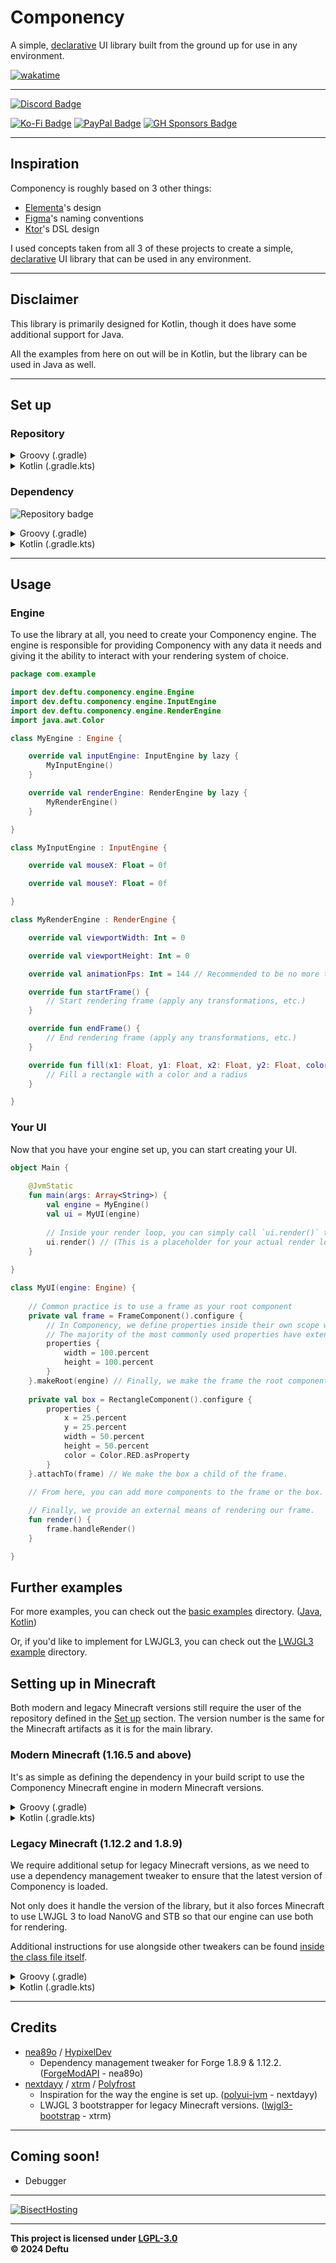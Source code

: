 # Componency
A simple, [declarative][declarative_programming] UI library built from the ground up for use in any environment.

[![wakatime](https://wakatime.com/badge/user/25be8ed5-7461-4fcf-93f7-0d88a7692cca/project/3863d6a3-adb4-4e89-8fae-81c9e8af6809.svg?style=for-the-badge)](https://wakatime.com/badge/user/25be8ed5-7461-4fcf-93f7-0d88a7692cca/project/3863d6a3-adb4-4e89-8fae-81c9e8af6809)

---

[![Discord Badge](https://cdn.jsdelivr.net/npm/@intergrav/devins-badges@3/assets/cozy/social/discord-singular_vector.svg)](https://s.deftu.dev/discord)

[![Ko-Fi Badge](https://cdn.jsdelivr.net/npm/@intergrav/devins-badges@3/assets/cozy/donate/kofi-singular_vector.svg)](https://s.deftu.dev/kofi)
[![PayPal Badge](https://cdn.jsdelivr.net/npm/@intergrav/devins-badges@3/assets/cozy/donate/paypal-singular_vector.svg)](https://s.deftu.dev/paypal)
[![GH Sponsors Badge](https://cdn.jsdelivr.net/npm/@intergrav/devins-badges@3/assets/cozy/donate/ghsponsors-singular_vector.svg)](https://s.deftu.dev/ghs)

---

## Inspiration

Componency is roughly based on 3 other things:
- [Elementa][elementa]'s design
- [Figma][figma]'s naming conventions
- [Ktor][ktor]'s DSL design

I used concepts taken from all 3 of these projects to create a simple, [declarative][declarative_programming] UI library that can be used in any environment.

---

## Disclaimer

This library is primarily designed for Kotlin, though it does have some additional support for Java.

All the examples from here on out will be in Kotlin, but the library can be used in Java as well.

---

## Set up

### Repository


<details>
    <summary>Groovy (.gradle)</summary>

```gradle
maven {
    name = "Deftu Snapshots"
    url = "https://maven.deftu.dev/snapshots"
}
```
</details>

<details>
    <summary>Kotlin (.gradle.kts)</summary>

```kotlin
maven(url = "https://maven.deftu.dev/snapshots") {
    name = "Deftu Snapshots"
}
```
</details>

### Dependency

![Repository badge](https://maven.deftu.dev/api/badge/latest/releases/dev/deftu/componency?color=C33F3F&name=Componency)

<details>
    <summary>Groovy (.gradle)</summary>

```gradle
modImplementation "dev.deftu:componency:<VERSION>"
```

</details>

<details>
    <summary>Kotlin (.gradle.kts)</summary>

```gradle
implementation("dev.deftu:componency:<VERSION>")
```

</details>

---

## Usage

### Engine

To use the library at all, you need to create your Componency engine. The engine is responsible for providing Componency with any data it needs and giving it the ability to interact with your rendering system of choice.

```kotlin
package com.example

import dev.deftu.componency.engine.Engine
import dev.deftu.componency.engine.InputEngine
import dev.deftu.componency.engine.RenderEngine
import java.awt.Color

class MyEngine : Engine {

    override val inputEngine: InputEngine by lazy {
        MyInputEngine()
    }

    override val renderEngine: RenderEngine by lazy {
        MyRenderEngine()
    }

}

class MyInputEngine : InputEngine {

    override val mouseX: Float = 0f

    override val mouseY: Float = 0f

}

class MyRenderEngine : RenderEngine {

    override val viewportWidth: Int = 0

    override val viewportHeight: Int = 0

    override val animationFps: Int = 144 // Recommended to be no more than 300

    override fun startFrame() {
        // Start rendering frame (apply any transformations, etc.)
    }

    override fun endFrame() {
        // End rendering frame (apply any transformations, etc.)
    }

    override fun fill(x1: Float, y1: Float, x2: Float, y2: Float, color: Color, radius: Float) {
        // Fill a rectangle with a color and a radius
    }

}
```

### Your UI

Now that you have your engine set up, you can start creating your UI.

```kotlin
object Main {
    
    @JvmStatic
    fun main(args: Array<String>) {
        val engine = MyEngine()
        val ui = MyUI(engine)
        
        // Inside your render loop, you can simply call `ui.render()` to render your UI.
        ui.render() // (This is a placeholder for your actual render loop)
    }
    
}

class MyUI(engine: Engine) {
    
    // Common practice is to use a frame as your root component
    private val frame = FrameComponent().configure {
        // In Componency, we define properties inside their own scope when configuring.
        // The majority of the most commonly used properties have extension variables and functions to make them easier to access.
        properties {
            width = 100.percent
            height = 100.percent
        }
    }.makeRoot(engine) // Finally, we make the frame the root component of this UI by giving it the engine.
    
    private val box = RectangleComponent().configure {
        properties {
            x = 25.percent
            y = 25.percent
            width = 50.percent
            height = 50.percent
            color = Color.RED.asProperty
        }
    }.attachTo(frame) // We make the box a child of the frame.
    
    // From here, you can add more components to the frame or the box.

    // Finally, we provide an external means of rendering our frame.
    fun render() {
        frame.handleRender()
    }

}
```

## Further examples

For more examples, you can check out the [basic examples](./example-basic) directory. ([Java](./example-basic/src/main/java/JavaExampleUI.java), [Kotlin](./example-basic/src/main/kotlin/KotlinExampleUI.kt))

Or, if you'd like to implement for LWJGL3, you can check out the [LWJGL3 example](./example-lwjgl3) directory.

## Setting up in Minecraft

Both modern and legacy Minecraft versions still require the user of the repository defined in the [Set up](#set-up) section. The version number is the same for the Minecraft artifacts as it is for the main library.

### Modern Minecraft (1.16.5 and above)

It's as simple as defining the dependency in your build script to use the Componency Minecraft engine in modern Minecraft versions.

<details>
    <summary>Groovy (.gradle)</summary>

```gradle
modImplementation "dev.deftu:componency-minecraft-<MINECRAFT VERSION>-<MOD LOADER>:<VERSION>"
```

</details>

<details>
    <summary>Kotlin (.gradle.kts)</summary>

```gradle
implementation("dev.deftu:componency-minecraft-<MINECRAFT VERSION>-<MOD LOADER>:<VERSION>")
```

</details>

### Legacy Minecraft (1.12.2 and 1.8.9)

We require additional setup for legacy Minecraft versions, as we need to use a dependency management tweaker to ensure that the latest version of Componency is loaded.

Not only does it handle the version of the library, but it also forces Minecraft to use LWJGL 3 to load NanoVG and STB so that our engine can use both for rendering.

Additional instructions for use alongside other tweakers can be found [inside the class file itself](./minecraft-tweaker/src/main/kotlin/dev/deftu/componency/minecraft/tweaker/ComponencyTweaker.kt).

<details>
    <summary>Groovy (.gradle)</summary>

```gradle
dependencies {
    modImplementation "dev.deftu:componency-minecraft-<MINECRAFT VERSION>-<MOD LOADER>:<VERSION>"
    modImplementation "dev.deftu:componency-minecraft-tweaker-<MINECRAFT VERSION>-<MOD LOADER>:<VERSION>"
}

jar {
    manifest {
        attributes(
            "TweakClass": "dev.deftu.componency.minecraft.tweaker.ComponencyTweaker"
        )
    }
}
```

</details>

<details>
    <summary>Kotlin (.gradle.kts)</summary>

```gradle
dependencies {
    implementation("dev.deftu:componency-minecraft-<MINECRAFT VERSION>-<MOD LOADER>:<VERSION>")
    implementation("dev.deftu:componency-minecraft-tweaker-<MINECRAFT VERSION>-<MOD LOADER>:<VERSION>")
}

tasks.jar {
    manifest {
        attributes(
            "TweakClass" to "dev.deftu.componency.minecraft.tweaker.ComponencyTweaker"
        )
    }
}
```

</details>

---

## Credits

- [nea89o](https://github.com/nea89o) / [HypixelDev](https://github.com/HypixelDev)
  - Dependency management tweaker for Forge 1.8.9 & 1.12.2. ([ForgeModAPI](https://github.com/HypixelDev/ForgeModAPI) - nea89o)
- [nextdayy](https://github.com/nextdayy) / [xtrm](https://github.com/xtrm-en) / [Polyfrost](https://github.com/Polyfrost)
  - Inspiration for the way the engine is set up. ([polyui-jvm](https://github.com/Polyfrost/polyui-jvm) - nextdayy)
  - LWJGL 3 bootstrapper for legacy Minecraft versions. ([lwjgl3-bootstrap](https://github.com/Polyfrost/lwjgl3-bootstrap/) - xtrm)

---

## Coming soon!

- Debugger

---

[![BisectHosting](https://www.bisecthosting.com/partners/custom-banners/8fb6621b-811a-473b-9087-c8c42b50e74c.png)](https://bisecthosting.com/deftu)

---

**This project is licensed under [LGPL-3.0][lgpl]**\
**&copy; 2024 Deftu**

[elementa]: https://github.com/EssentialGG/Elementa
[figma]: https://www.figma.com/
[ktor]: https://ktor.io/
[declarative_programming]: https://en.wikipedia.org/wiki/Declarative_programming
[lgpl]: https://www.gnu.org/licenses/lgpl-3.0.en.html
